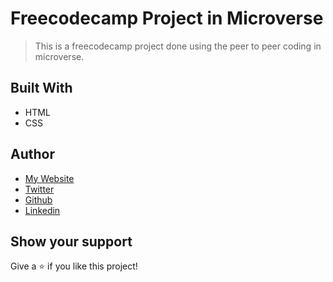 # Freecodecamp Project in Microverse

> This is a freecodecamp project done using the peer to peer coding in microverse.

## Built With

- HTML
- CSS

## Author

-  [My Website](https://www.ismailcourr.ml)
-  [Twitter](https://www.twitter.com/ismailcourr)
-  [Github](https://github.com/Ismailco)
-  [Linkedin](https://www.linkedin.com/in/ismailcourr/)


## Show your support

Give a ⭐️ if you like this project!
